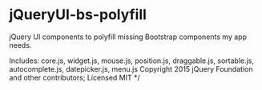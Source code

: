 # jQueryUI-bs-polyfill
jQuery UI components to polyfill missing Bootstrap components my app needs.

Includes: 
    core.js, 
    widget.js, 
    mouse.js, 
    position.js, 
    draggable.js, 
    sortable.js, 
    autocomplete.js, 
    datepicker.js, 
    menu.js
Copyright 2015 jQuery Foundation and other contributors; Licensed MIT */
